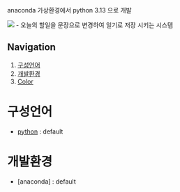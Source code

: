 

anaconda 가상환경에서 python 3.13 으로 개발

<img src="https://capsule-render.vercel.app/api?type=transparent&height=300&section=header&text=todoList&fontSize=90&fontColor=#ffffff&fontAlignY=38&desc=asdasdsad&descAlignY=51&descAlign=62&descSize=30"/>
- 오늘의 할일을 문장으로 변경하여 일기로 저장 시키는 시스템

## Navigation

1. [구성언어](#구성언어)
2. [개발환경](#개발환경)
3. [Color](#color)

# 구성언어
- [python](#python) : default

# 개발환경
- [anaconda] : default

